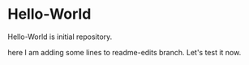 # Hello-World
Hello-World is initial repository.


here I am adding some lines to readme-edits branch. Let's test it now.
